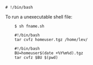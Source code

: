 ``` shell
# !/bin/bash
```

To run a unexecutable shell file:
```
    $ sh fname.sh
```

```
    #!/bin/bash
    tar cvfz homeuser.tgz /home/lev/

    #!/bin/bash
    BU=homeuser$(date +%Y%m%d).tgz
    tar cvfz $BU $(pwd)
```
